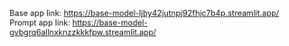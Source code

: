 Base app link: https://base-model-ljby42jutnpj92fhjc7b4p.streamlit.app/
Prompt app link: https://base-model-gvbgrq6allnxknzzkkkfpw.streamlit.app/
